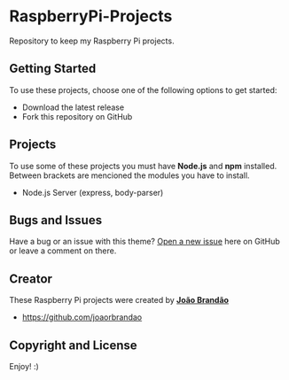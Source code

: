 # RaspberryPi-Projects
Repository to keep my Raspberry Pi projects.

## Getting Started

To use these projects, choose one of the following options to get started:
* Download the latest release
* Fork this repository on GitHub

## Projects

To use some of these projects you must have **Node.js** and **npm** installed. Between brackets are mencioned the modules you have to install.
* Node.js Server (express, body-parser)

## Bugs and Issues

Have a bug or an issue with this theme? [Open a new issue](https://github.com/joaorbrandao/RaspberryPi-Projects/issues) here on GitHub or leave a comment on there.

## Creator

These Raspberry Pi projects were created by [**João Brandão**](https://joaorbrandao.github.io)

* https://github.com/joaorbrandao

## Copyright and License

Enjoy! :)
